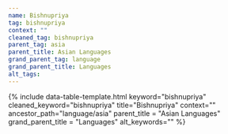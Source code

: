 ```yaml
---
name: Bishnupriya
tag: bishnupriya
context: ""
cleaned_tag: bishnupriya
parent_tag: asia
parent_title: Asian Languages
grand_parent_tag: language
grand_parent_title: Languages
alt_tags: 
---
```


{% include data-table-template.html 
  keyword="bishnupriya" 
  cleaned_keyword="bishnupriya" 
  title="Bishnupriya"
  context=""
  ancestor_path="language/asia" 
  parent_title = "Asian Languages"
  grand_parent_title = "Languages"
  alt_keywords=""
%}

